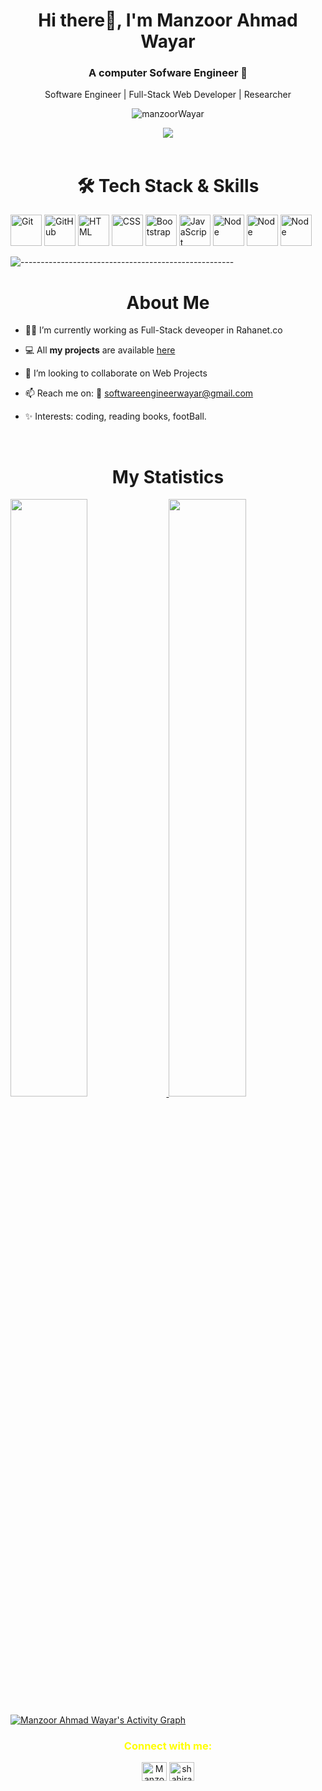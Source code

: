 <h1 align="center"> Hi there👋, I'm Manzoor Ahmad Wayar</h1>
<h3 align="center">A computer Sofware Engineer 🤚</h3>

<p align="center">Software Engineer | Full-Stack Web Developer | Researcher </p>

<p align="center"> 
	<img src="https://komarev.com/ghpvc/?username=manzoorWayar&label=Profile%20views&color=1c1c1c&style=flat" alt="manzoorWayar" />
</p>

<div align="center">
	<img src="https://media.giphy.com/media/f3iwJFOVOwuy7K6FFw/giphy.gif">
</div>

</br>
 
<h1 align="center">🛠 Tech Stack & Skills</h1> 
<p align="center">
<div>
	<img height="50" src="https://user-images.githubusercontent.com/25181517/117364277-fc4eb280-aebd-11eb-8769-a3583c6a2037.png" alt="Git" title="Git" />
	<img height="50" src="https://user-images.githubusercontent.com/25181517/117364276-fc4eb280-aebd-11eb-92ba-8a6ef74b7313.png" alt="GitHub" title="GitHub" />
	<img height="50" src="https://user-images.githubusercontent.com/25181517/117447535-f00a3a00-af3d-11eb-89bf-45aaf56dbaf1.png" alt="HTML" title="HTML" />
	<img height="50" src="https://user-images.githubusercontent.com/25181517/117447663-0fa16280-af3e-11eb-8677-bcf8e4f8e298.png" alt="CSS" title="CSS" />
	<img height="50" src="https://user-images.githubusercontent.com/25181517/121402101-c89df700-c959-11eb-8b4a-bbadf9e84b30.png" alt="Bootstrap" title="Bootstrap" />
	<img height="50" src="https://user-images.githubusercontent.com/25181517/117447155-6a868a00-af3d-11eb-9cfe-245df15c9f3f.png" alt="JavaScript" title="JavaScript" />
	<img height="50" src="https://github.com/get-icon/geticon/raw/master/icons/nodejs.svg" alt="Node" title="Node" />
	<img height="50" src="https://github.com/get-icon/geticon/raw/master/icons/express.svg" alt="Node" title="express" />
	<img height="50" src="https://github.com/get-icon/geticon/raw/master/icons/mongodb.svg" alt="Node" title="Mongo" />
</div>
</p>

<div>
	
![-----------------------------------------------------](https://raw.githubusercontent.com/andreasbm/readme/master/assets/lines/rainbow.png)
	
	
	
	
	
	
	

 <h1 align="center"> About Me </h1>

- 👩‍💻 I’m currently working as Full-Stack deveoper in Rahanet.co

- 💻 All **my projects** are available [here](https://github.com/manzoorWayar)

- 👯 I’m looking to collaborate on Web Projects

- 📫 Reach me on: 📧 softwareengineerwayar@gmail.com

- ✨ Interests: coding, reading books, footBall.
</div>


<br/>

<h1 align="center"> My Statistics </h1>
<p align="left">
  <a href="https://github.com/manzoorWayar/">
  <img width="49.5%" src="https://github-readme-stats.vercel.app/api?username=manzoorWayar&show_icons=true&theme=algolia&hide_border=true" />
    <img width="49.5%" src="https://github-readme-streak-stats.herokuapp.com/?user=manzoorWayar&theme=algolia&hide_border=true" />
  </a>
</p>

[![Manzoor Ahmad Wayar's Activity Graph](https://activity-graph.herokuapp.com/graph?username=manzoorWayar&custom_title=Manzoor%27s%20Contribution%20Graph&theme=react-dark&hide_border=true&line=d1a01f&point=c58545)](https://github.com/manzoorWayar/)

<h3 align="center" style="color:yellow">Connect with me:</h3>
<p align="center">
<a href="https://twitter.com/manzoor_wayar" target="blank"><img align="center" src="https://cdn.jsdelivr.net/npm/simple-icons@3.0.1/icons/twitter.svg" alt="Manzoor Wayar" height="30" width="40" /></a>
<a href="https://www.linkedin.com/in/manzoor-ahmad-wayar-781b59195" target="blank"><img align="center" src="https://cdn.jsdelivr.net/npm/simple-icons@3.0.1/icons/linkedin.svg" alt="shahira" height="30" width="40" /></a>
</p>




